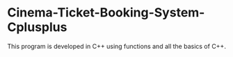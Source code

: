 # Cinema-Ticket-Booking-System-Cplusplus
This program is developed in C++ using functions and all the basics of C++.
